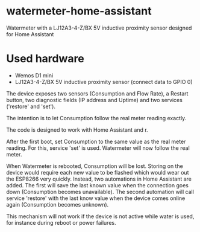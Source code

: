 # watermeter-home-assistant
Watermeter with a LJ12A3-4-Z/BX 5V inductive proximity sensor designed for Home Assistant

# Used hardware
+ Wemos D1 mini
+ LJ12A3-4-Z/BX 5V inductive proximity sensor (connect data to GPIO 0)

The device exposes two sensors (Consumption and
Flow Rate), a Restart button, two diagnostic fields (IP address and Uptime) and two
services ('restore' and 'set').


The intention is to let Consumption follow the real meter reading exactly.

The code is designed to work with Home Assistant and r. 

After the first boot, set Consumption to the same value as the real meter reading.
For this, service 'set' is used. Watermeter will now follow the real meter.

When Watermeter is rebooted, Consumption will be lost. Storing on the device would
require each new value to be flashed which would wear out the ESP8266 very quickly.
Instead, two automations in Home Assistant are added. The first will save the last
known value when the connection goes down (Consumption becomes unavailable). The
second automation will call service 'restore' with the last know value when the
device comes online again (Consumption becomes unknown).
     
This mechanism will not work if the device is not active while water is used, for
instance during reboot or power failures.
